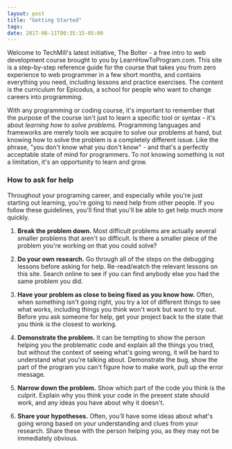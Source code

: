 ```yaml
---
layout: post
title: "Getting Started"
tags: 
date: 2017-06-11T00:35:15-05:00
---
```

Welcome to TechMill's latest initiative, The Bolter - a free intro to web development course brought to you by LearnHowToProgram.com. This site is a step-by-step reference guide for the course that takes you from zero experience to web programmer in a few short months, and contains everything you need, including lessons and practice exercises. The content is the curriculum for Epicodus, a school for people who want to change careers into programming.

With any programming or coding course, it's important to remember that the purpose of the course isn't just to learn a specific tool or syntax - it's about *learning how to solve problems.* Programming languages and frameworks are merely tools we acquire to solve our problems at hand, but knowing how to solve the problem is a completely different issue. Like the phrase, "you don't know what you don't know" - and that's a perfectly acceptable state of mind for programmers. To not knowing something is not a limitation, it's an opportunity to learn and grow.

### How to ask for help

Throughout your programing career, and especially while you're just starting out learning, you're going to need help from other people. If you follow these guidelines, you'll find that you'll be able to get help much more quickly.

1.  **Break the problem down.** Most difficult problems are actually several smaller problems that aren't so difficult. Is there a smaller piece of the problem you're working on that you could solve?

2.  **Do your own research.** Go through all of the steps on the debugging lessons before asking for help. Re-read/watch the relevant lessons on this site. Search online to see if you can find anybody else you had the same problem you did.

3.  **Have your problem as close to being fixed as you know how.** Often, when something isn't going right, you try a lot of different things to see what works, including things you think won't work but want to try out. Before you ask someone for help, get your project back to the state that you think is the closest to working.

4.  **Demonstrate the problem.** It can be tempting to show the person helping you the problematic code and explain all the things you tried, but without the context of seeing what's going wrong, it will be hard to understand what you're talking about. Demonstrate the bug, show the part of the program you can't figure how to make work, pull up the error message.

5.  **Narrow down the problem.** Show which part of the code you think is the culprit. Explain why you think your code in the present state should work, and any ideas you have about why it doesn't.

6.  **Share your hypotheses.** Often, you'll have some ideas about what's going wrong based on your understanding and clues from your research. Share these with the person helping you, as they may not be immediately obvious.